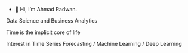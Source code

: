 - 👋 Hi, I’m Ahmad Radwan.


Data Science and Business Analytics


Time is the implicit core of life


Interest in Time Series Forecasting / Machine Learning / Deep Learning 
